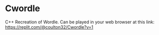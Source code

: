 # Cwordle
C++ Recreation of Wordle.
Can be played in your web browser at this link: https://replit.com/@coulton32/Cwordle?v=1
